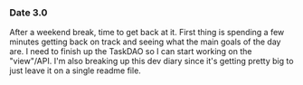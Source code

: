 ### Date 3.0
After a weekend break, time to get back at it. First thing is spending a few minutes getting back on track and seeing what the main goals of the day are. I need to finish up the TaskDAO so I can start working on the "view"/API. I'm also breaking up this dev diary since it's getting pretty big to just leave it on a single readme file.
